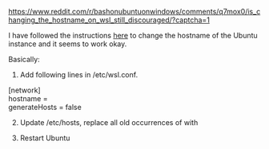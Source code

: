 https://www.reddit.com/r/bashonubuntuonwindows/comments/q7mox0/is_changing_the_hostname_on_wsl_still_discouraged/?captcha=1

I have followed the instructions [here](https://www.srccodes.com/change-hostname-ubuntu-microsoft-windows-subsystem-for-linux-wsl-wsl2-wsl-conf-unable-resolve-hosts-name-service-not-known-list-running-shutdown-vm-srccodes/) to change the hostname of the Ubuntu instance and it seems to work okay.

Basically:

1. Add following lines in /etc/wsl.conf.

 [network]  
 hostname = <new name>  
 generateHosts = false

2. Update /etc/hosts, replace all old occurrences of <old name> with <new name>

3. Restart Ubuntu